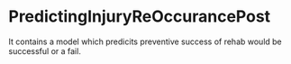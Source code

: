 # PredictingInjuryReOccurancePost
 It contains a model which predicits preventive success of rehab would be successful or a fail.
